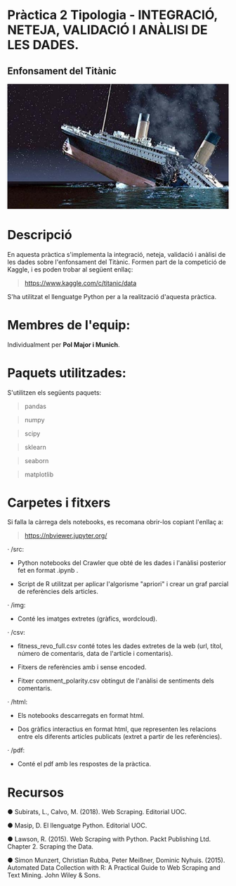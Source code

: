 # Pràctica 2 Tipologia - INTEGRACIÓ, NETEJA, VALIDACIÓ I ANÀLISI DE LES DADES. 

## Enfonsament del Titànic
![alt text](https://github.com/polmajor/pr2anic/blob/master/titanic.jpg)

# Descripció
En aquesta pràctica s'implementa la integració, neteja, validació i anàlisi de les dades sobre l'enfonsament del Titànic. Formen part de la competició de Kaggle, i es poden trobar al següent enllaç:

> https://www.kaggle.com/c/titanic/data

S'ha utilitzat el llenguatge Python per a la realització d'aquesta pràctica.

# Membres de l'equip:
Individualment per **Pol Major i Munich**.

# Paquets utilitzades:
S'utilitzen els següents paquets:

> pandas

> numpy

> scipy

> sklearn

> seaborn

> matplotlib

# Carpetes i fitxers

Si falla la càrrega dels notebooks, es recomana obrir-los copiant l'enllaç a:

> https://nbviewer.jupyter.org/

· /src:

  - Python notebooks del Crawler que obté de les dades i l'anàlisi posterior fet en format .ipynb .
  
  - Script de R utilitzat per aplicar l'algorisme "apriori" i crear un graf parcial de referències dels articles.
  
· /img:

  - Conté les imatges extretes (gràfics, wordcloud).
  
· /csv:

  - fitness_revo_full.csv conté totes les dades extretes de la web (url, títol, número de comentaris, data de l'article i comentaris).
  
  - Fitxers de referències amb i sense encoded.
  
  - Fitxer comment_polarity.csv obtingut de l'anàlisi de sentiments dels comentaris.
  
· /html:

  - Els notebooks descarregats en format html.
  
  - Dos gràfics interactius en format html, que representen les relacions entre els diferents articles publicats (extret a partir de les referències).

· /pdf:
  
  - Conté el pdf amb les respostes de la pràctica.
  

# Recursos

● Subirats, L., Calvo, M. (2018). Web Scraping. Editorial UOC.

● Masip, D. El llenguatge Python. Editorial UOC.

● Lawson, R. (2015). Web Scraping with Python. Packt Publishing Ltd. Chapter 2. Scraping the Data.

● Simon Munzert, Christian Rubba, Peter Meißner, Dominic Nyhuis. (2015). Automated Data Collection with R: A Practical Guide to Web Scraping and Text Mining. John Wiley & Sons.
